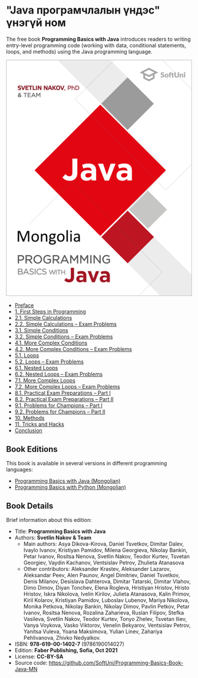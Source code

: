 # "Java програмчлалын үндэс" үнэгүй ном

The free book **Programming Basics with Java** introduces readers to writing entry-level programming code (working with data, conditional statements, loops, and methods) using the Java programming language.

<a href="#"><img src="/assets/Java-Programming-Basics-Book-Cover.png" alt="Programming Basics with Java Book - Cover" class="readme-book-cover-image"/></a>

* [Preface](chapter-00-preface.md)
* [1. First Steps in Programming](chapter-01-first-steps-in-programming.md)
* [2.1. Simple Calculations](chapter-02-simple-calculations.md)
* [2.2. Simple Calculations – Exam Problems](chapter-02-simple-calculations-exam-problems.md)
* [3.1. Simple Conditions](chapter-03-simple-conditions.md)
* [3.2. Simple Conditions – Exam Problems](chapter-03-simple-conditions-exam-problems.md)
* [4.1. More Complex Conditions](chapter-04-complex-conditions.md)
* [4.2. More Complex Conditions – Exam Problems](chapter-04-complex-conditions-exam-problems.md)
* [5.1. Loops](chapter-05-loops.md)
* [5.2. Loops – Exam Problems](chapter-05-loops-exam-problems.md)
* [6.1. Nested Loops](chapter-06-nested-loops.md)
* [6.2. Nested Loops – Exam Problems](chapter-06-nested-loops-exam-problems.md)
* [7.1. More Complex Loops](chapter-07-complex-loops.md)
* [7.2. More Complex Loops – Exam Problems](chapter-07-complex-loops-exam-problems.md)
* [8.1. Practical Exam Preparations – Part I](chapter-08-exam-preparation.md)
* [8.2. Practical Exam Preparations – Part II](chapter-08-exam-preparation-part-2.md)
* [9.1. Problems for Champions – Part I](chapter-09-problems-for-champions.md)
* [9.2. Problems for Champions – Part II](chapter-09-problems-for-champions-part-2.md)
* [10. Methods](chapter-10-methods.md)
* [11. Tricks and Hacks](chapter-11-tricks-and-hacks.md)
* [Conclusion](chapter-12-conclusion.md)

<!-- ## Download The Book

Download the book "**Programming Basics with Java**" in **PDF** format:
* <a href="#">TODO</a> -->

## Book Editions

This book is available in several versions in different programming languages:
* [Programming Basics with Java (Mongolian)](https://java-book.softuni.mn)
* [Programming Basics with Python (Mongolian)](https://python-book.softuni.mn)

## Book Details

Brief information about this edition:
* Title: **Programming Basics with Java**
* Authors: **Svetlin Nakov & Team**
  * Main authors: Asya Dikova-Kirova, Daniel Tsvetkov, Dimitar Dalev, Ivaylo Ivanov, Kristiyan Pamidov, Milena Georgieva, Nikolay Bankin, Petar Ivanov, Rositsa Nenova, Svetlin Nakov, Teodor Kurtev, Tsvetan Georgiev, Vaydin Kachanov, Ventsislav Petrov, Zhulieta Atanasova
  * Other contributors: Aleksander Krastev, Aleksander Lazarov, Aleksandar Peev, Alen Paunov, Angel Dimitriev, Daniel Tsvetkov, Denis Milanov, Desislava Dahterova, Dimitar Tatarski, Dimitar Vlahov, Dimo Dimov, Diyan Tonchev, Elena Rogleva, Hristiyan Hristov, Hristo Hristov, Iskra Nikolova, Ivelin Kirilov, Julieta Atanasova, Kalin Primov, Kiril Kolarov, Kristiyan Pamidov, Luboslav Lubenov, Mariya Nikolova, Monika Petkova, Nikolay Bankin, Nikolay Dimov, Pavlin Petkov, Petar Ivanov, Rositsa Nenova, Rozalina Zaharieva, Ruslan Filipov, Stefka Vasileva, Svetlin Nakov, Teodor Kurtev, Tonyo Zhelev, Tsvetan Iliev, Vanya Voykova, Vasko Viktorov, Venelin Bekyarov, Ventsislav Petrov, Yanitsa Vuleva, Yoana Maksimova, Yulian Linev, Zahariya Pehlivanova, Zhivko Nedyalkov.
* ISBN: **978-619-00-1402-7** (9786190014027)
* Edition: **Faber Publishing, Sofia, Oct 2021**
* License: **CC-BY-SA**
* Source code: https://github.com/SoftUni/Programming-Basics-Book-Java-MN
